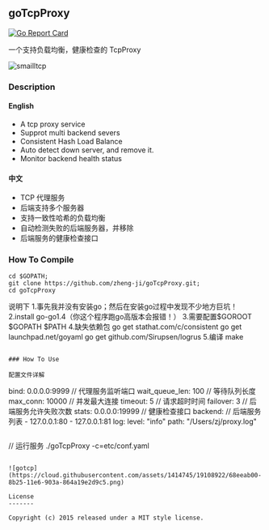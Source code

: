## goTcpProxy 

[![Go Report Card](https://goreportcard.com/badge/github.com/zheng-ji/goTcpProxy)](https://goreportcard.com/report/github.com/zheng-ji/goTcpProxy)

一个支持负载均衡，健康检查的 TcpProxy 

![smailltcp](https://cloud.githubusercontent.com/assets/1414745/19109474/2eea5e56-8b28-11e6-80ba-be5ed9117f9e.jpg)

### Description

#### English
* A tcp proxy service
* Supprot multi backend severs 
* Consistent Hash Load Balance
* Auto detect down server, and remove it.
* Monitor backend health status

#### 中文

* TCP 代理服务
* 后端支持多个服务器
* 支持一致性哈希的负载均衡
* 自动检测失败的后端服务器，并移除
* 后端服务的健康检查接口

### How To Compile

```
cd $GOPATH;
git clone https://github.com/zheng-ji/goTcpProxy.git;
cd goTcpProxy
```
说明下
1.事先我并没有安装go；然后在安装go过程中发现不少地方巨坑！
2.install go-go1.4（你这个程序跑go高版本会报错！）
3.需要配置$GOROOT $GOPATH $PATH
4.缺失依赖包
  go get stathat.com/c/consistent
  go get launchpad.net/goyaml
  go get github.com/Sirupsen/logrus
5.编译 make
```

### How To Use

配置文件详解

```
bind: 0.0.0.0:9999      // 代理服务监听端口
wait_queue_len: 100     // 等待队列长度
max_conn: 10000         // 并发最大连接
timeout: 5              // 请求超时时间
failover: 3             // 后端服务允许失败次数 
stats: 0.0.0.0:19999    // 健康检查接口
backend:                // 后端服务列表
    - 127.0.0.1:80
    - 127.0.0.1:81
log:
    level: "info"
    path: "/Users/zj/proxy.log"
```

```
// 运行服务
./goTcpProxy -c=etc/conf.yaml
```

![gotcp](https://cloud.githubusercontent.com/assets/1414745/19108922/68eeab00-8b25-11e6-903a-864a19e2d9c5.png)

License
-------

Copyright (c) 2015 released under a MIT style license.
